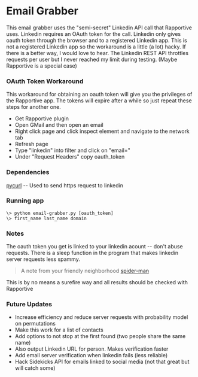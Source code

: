 # Email Grabber

This email grabber uses the "semi-secret" Linkedin API call that Rapportive uses. Linkedin requires an OAuth token for the call. Linkedin only gives oauth token through the browser and to a registered Linkedin app. This is not a registered Linkedin app so the workaround is a little (a lot) hacky. If there is a better way, I would love to hear. The Linkedin REST API throttles requests per user but I never reached my limit during testing. (Maybe Rapportive is a special case)

### OAuth Token Workaround

This workaround for obtaining an oauth token will give you the privileges of the Rapportive app. The tokens will expire after a while so just repeat these steps for another one.

* Get Rapportive plugin
* Open GMail and then open an email
* Right click page and click inspect element and navigate to the network tab
* Refresh page
* Type "linkedin" into filter and click on "email="
* Under "Request Headers" copy oauth_token

### Dependencies

[pycurl] -- Used to send https request to linkedin

### Running app

	\> python email-grabber.py [oauth_token]
	\> first_name last_name domain

### Notes

The oauth token you get is linked to your linkedin acount -- don't abuse requests. There is a sleep function in the program that makes linkedin server requests less spammy.

> A note from your friendly neighborhood [spider-man]

This is by no means a surefire way and all results should be checked with Rapportive

### Future Updates

* Increase efficiency and reduce server requests with probability model on permutations
* Make this work for a list of contacts
* Add options to not stop at the first found (two people share the same name)
* Also output Linkedin URL for person. Makes verification faster
* Add email server verification when linkedin fails (less reliable)
* Hack Sidekicks API for emails linked to social media (not that great but will catch some)

[pycurl]: <http://pycurl.sourceforge.net/>
[spider-man]: <http://quoteinvestigator.com/wp-content/uploads/2015/07/spider400.jpg>